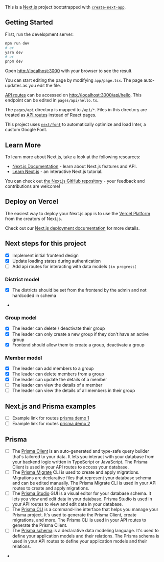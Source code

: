 This is a [Next.js](https://nextjs.org/) project bootstrapped with [`create-next-app`](https://github.com/vercel/next.js/tree/canary/packages/create-next-app).

## Getting Started

First, run the development server:

```bash
npm run dev
# or
yarn dev
# or
pnpm dev
```

Open [http://localhost:3000](http://localhost:3000) with your browser to see the result.

You can start editing the page by modifying `app/page.tsx`. The page auto-updates as you edit the file.

[API routes](https://nextjs.org/docs/api-routes/introduction) can be accessed on [http://localhost:3000/api/hello](http://localhost:3000/api/hello). This endpoint can be edited in `pages/api/hello.ts`.

The `pages/api` directory is mapped to `/api/*`. Files in this directory are treated as [API routes](https://nextjs.org/docs/api-routes/introduction) instead of React pages.

This project uses [`next/font`](https://nextjs.org/docs/basic-features/font-optimization) to automatically optimize and load Inter, a custom Google Font.

## Learn More

To learn more about Next.js, take a look at the following resources:

- [Next.js Documentation](https://nextjs.org/docs) - learn about Next.js features and API.
- [Learn Next.js](https://nextjs.org/learn) - an interactive Next.js tutorial.

You can check out [the Next.js GitHub repository](https://github.com/vercel/next.js/) - your feedback and contributions are welcome!

## Deploy on Vercel

The easiest way to deploy your Next.js app is to use the [Vercel Platform](https://vercel.com/new?utm_medium=default-template&filter=next.js&utm_source=create-next-app&utm_campaign=create-next-app-readme) from the creators of Next.js.

Check out our [Next.js deployment documentation](https://nextjs.org/docs/deployment) for more details.

## Next steps for this project

- [x] Implement initial frontend design
- [x] Update loading states during authentication
- [ ] Add api routes for interacting with data models `(in progress)`

### District model

- [x] The districts should be set from the frontend by the admin and not hardcoded in schema
-

### Group model

- [x] The leader can delete / deactivate their group
- [x] The leader can only create a new group if they don't have an active group
- [x] Frontend should allow them to create a group, deactivate a group

### Member model

- [x] The leader can add members to a group
- [x] The leader can delete members from a group
- [x] The leader can update the details of a member
- [ ] The leader can view the details of a member
- [ ] The leader can view the details of all members in their group

## Next.js and Prisma examples

- [ ] Example link for routes [prisma demo 1](https://github.com/prisma/prisma-examples/blob/latest/javascript/rest-nextjs/pages/api/post/index.js)
- [ ] Example link for routes [prisma demo 2](https://github.com/prisma/prisma-examples/blob/latest/typescript/rest-nextjs-api-routes-auth/pages/api/post/%5Bid%5D.ts)

## Prisma

- [ ] The [Prisma Client](https://www.prisma.io/docs/concepts/components/prisma-client) is an auto-generated and type-safe query builder that's tailored to your data. It lets you interact with your database from your backend logic written in TypeScript or JavaScript. The Prisma Client is used in your API routes to access your database.
- [ ] The [Prisma Migrate](https://www.prisma.io/docs/concepts/components/prisma-migrate) CLI is used to create and apply migrations. Migrations are declarative files that represent your database schema and can be edited manually. The Prisma Migrate CLI is used in your API routes to create and apply migrations.
- [ ] The [Prisma Studio](https://www.prisma.io/docs/concepts/components/prisma-studio) GUI is a visual editor for your database schema. It lets you view and edit data in your database. Prisma Studio is used in your API routes to view and edit data in your database.
- [ ] The [Prisma CLI](https://www.prisma.io/docs/concepts/components/prisma-cli-and-configuration) is a command-line interface that helps you manage your Prisma project. It's used to generate the Prisma Client, create migrations, and more. The Prisma CLI is used in your API routes to generate the Prisma Client.
- [ ] The [Prisma schema](https://www.prisma.io/docs/concepts/components/prisma-schema) is a declarative data modeling language. It's used to define your application models and their relations. The Prisma schema is used in your API routes to define your application models and their relations.
-
